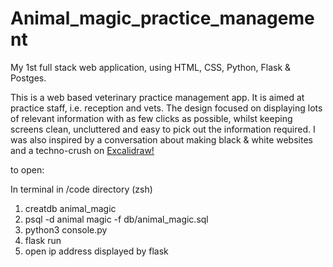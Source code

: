 # Animal_magic_practice_management

My 1st full stack web application, using HTML, CSS, Python, Flask & Postges.

This is a web based veterinary practice management app. It is aimed at practice staff, i.e. reception and vets. 
The design focused on displaying lots of relevant information with as few clicks as possible, whilst keeping screens clean, uncluttered and easy to pick out the information required.
I was also inspired by a conversation about making black & white websites and a techno-crush on <a href="https://excalidraw.com/">Excalidraw!</a>

to open:

In terminal in /code directory (zsh)

1. creatdb animal_magic
2. psql -d animal magic -f db/animal_magic.sql
3. python3 console.py
4. flask run
5. open ip address displayed by flask
